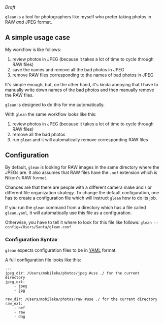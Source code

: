 *Draft*

`glean` is a tool for photographers like myself who prefer taking photos in RAW *and* JPEG format.

## A simple usage case

My workflow is like follows:

1. review photos in JPEG (because it takes a lot of time to cycle through RAW files)
2. save the names and remove all the bad photos in JPEG
3. remove RAW files corresponding to the names of bad photos in JPEG

It's simple enough, but, on the other hand, it's kinda annoying that I have to manually write down names of the bad photos and then manually remove the RAW files.

`glean` is designed to do this for me automatically.

With `glean` the same workflow looks like this:

1. review photos in JPEG (because it takes a lot of time to cycle through RAW files)
2. remove all the bad photos
3. run `glean` and it will automatically remove corresponding RAW files

## Configuration

By default, `glean` is looking for RAW images in the same directory where the JPEGs are.
It also assumes that RAW files have the `.nef` extension which is Nikon's RAW format.

Chances are that there are people with a different camera make and / or different file organization strategy.
To change the default configuration, one has to create a configuration file which will instruct `glean` how to do its job.

If you run the `glean` command from a directory which has a file called `glean.yaml`, it will automatically use this file as a configuration.

Otherwise, you have to tell it where to look for this file like follows:
`glean --config=/Users/Santa/glean.conf`

### Configuration Syntax

`glean` expects configuration files to be in [YAML](https://en.wikipedia.org/wiki/YAML) format.

A full configuration file looks like this:

```
---
jpeg_dir: /Users/mobileka/photos/jpeg #use ./ for the current directory
jpeg_ext:
    - jpeg
    - jpg

raw_dir: /Users/mobileka/photos/raw #use ./ for the current directory
raw_ext:
    - nef
    - raw
    - dng
```
